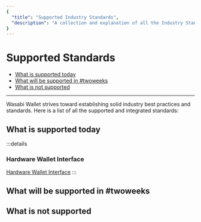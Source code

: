 ```yaml
---
{
  "title": "Supported Industry Standards",
  "description": "A collection and explanation of all the Industry Standards that are supported by Wasabi. This is the Wasabi documentation, an archive of knowledge about the open-source, non-custodial and privacy-focused Bitcoin wallet for desktop."
}
---
```


# Supported Standards

- [What is supported today](IndustryStandards.md#what-is-supported-today)
- [What will be supported in #twoweeks](IndustryStandards.md#what-will-be-supported-in-twoweeks)
- [What is not supported](IndustryStandards.md#what-is-not-supported)

---

Wasabi Wallet strives toward establishing solid industry best practices and standards.
Here is a list of all the supported and integrated standards:

## What is supported today

:::details
### Hardware Wallet Interface

[Hardware Wallet Interface](https://github.com/bitcoin-core/HWI)
:::

## What will be supported in #twoweeks

## What is not supported
